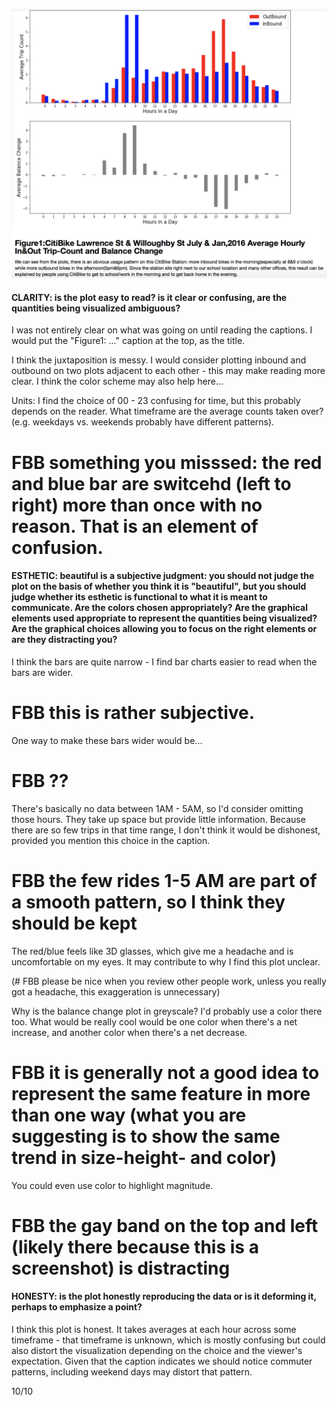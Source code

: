![raw canonical github image link](https://github.com/cmoscardi/PUI2017_ch3183/raw/master/HW8_ch3183/HW8_Screenshot.png)


#### CLARITY: is the plot easy to read? is it clear or confusing, are the quantities being visualized ambiguous?
I was not entirely clear on what was going on until reading the captions. I would put the "Figure1: ..." caption at the top, as the title.

I think the juxtaposition is messy. I would consider plotting inbound and outbound on two plots adjacent to each other - this may make reading more clear. I think the color scheme may also help here...

Units: I find the choice of 00 - 23 confusing for time, but this probably depends on the reader. What timeframe are the average counts taken over? (e.g. weekdays vs. weekends probably have different patterns).

# FBB something you misssed: the red and blue bar are switcehd (left to right) more than once with no reason. That is an element of confusion.

#### ESTHETIC: beautiful is a subjective judgment: you should not judge the plot on the basis of whether you think it is "beautiful", but you should judge whether its esthetic is functional to what it is meant to communicate. Are the colors chosen appropriately? Are the graphical elements used appropriate to represent the quantities being visualized? Are the graphical choices allowing you to focus on the right elements or are they distracting you?

I think the bars are quite narrow - I find bar charts easier to read when the bars are wider.
# FBB this is rather subjective. 
One way to make these bars wider would be... 
# FBB ??

There's basically no data between 1AM - 5AM, so I'd consider omitting those hours. They take up space but provide little information. Because there are so few trips in that time range, I don't think it would be dishonest, provided you mention this choice in the caption.

# FBB the few rides 1-5 AM are part of a smooth pattern, so I think they should be kept

The red/blue feels like 3D glasses, which give me a headache and is uncomfortable on my eyes. It may contribute to why I find this plot unclear.

(# FBB please be nice when you review other people work, unless you really got a headache, this exaggeration is unnecessary)

Why is the balance change plot in greyscale? I'd probably use a color there too. What would be really cool would be one color when there's a net increase, and another color when there's a net decrease.
# FBB it is generally not a good idea to represent the same feature in more than one way (what you are suggesting is to show the same trend in size-height- and color)
You could even use color to highlight magnitude.

# FBB the gay band on the top and left (likely there because this is a screenshot) is distracting

#### HONESTY: is the plot honestly reproducing the data or is it deforming it, perhaps to emphasize a point?
I think this plot is honest. It takes averages at each hour across some timeframe - that timeframe is unknown, which is mostly confusing but could also distort the visualization depending on the choice and the viewer's expectation. Given that the caption indicates we should notice commuter patterns, including weekend days may distort that pattern.

10/10
